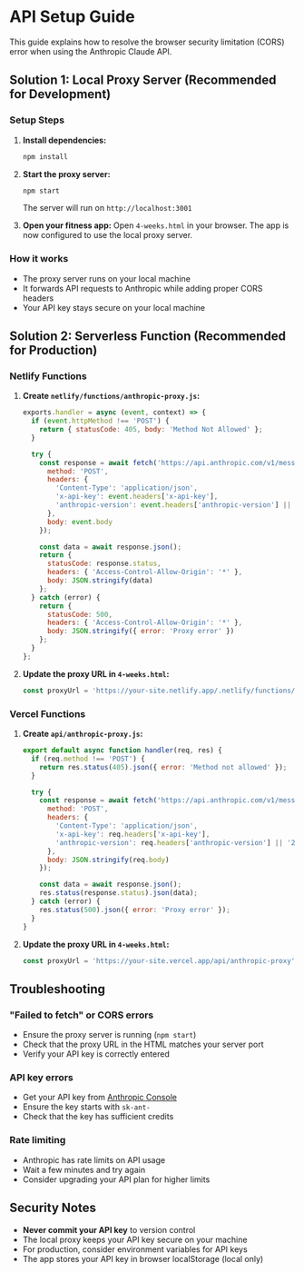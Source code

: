 # API Setup Guide

This guide explains how to resolve the browser security limitation (CORS) error when using the Anthropic Claude API.

## Solution 1: Local Proxy Server (Recommended for Development)

### Setup Steps

1. **Install dependencies:**

   ```bash
   npm install
   ```

2. **Start the proxy server:**

   ```bash
   npm start
   ```

   The server will run on `http://localhost:3001`

3. **Open your fitness app:**
   Open `4-weeks.html` in your browser. The app is now configured to use the local proxy server.

### How it works

- The proxy server runs on your local machine
- It forwards API requests to Anthropic while adding proper CORS headers
- Your API key stays secure on your local machine

## Solution 2: Serverless Function (Recommended for Production)

### Netlify Functions

1. **Create `netlify/functions/anthropic-proxy.js`:**

   ```javascript
   exports.handler = async (event, context) => {
     if (event.httpMethod !== 'POST') {
       return { statusCode: 405, body: 'Method Not Allowed' };
     }

     try {
       const response = await fetch('https://api.anthropic.com/v1/messages', {
         method: 'POST',
         headers: {
           'Content-Type': 'application/json',
           'x-api-key': event.headers['x-api-key'],
           'anthropic-version': event.headers['anthropic-version'] || '2023-06-01'
         },
         body: event.body
       });

       const data = await response.json();
       return {
         statusCode: response.status,
         headers: { 'Access-Control-Allow-Origin': '*' },
         body: JSON.stringify(data)
       };
     } catch (error) {
       return {
         statusCode: 500,
         headers: { 'Access-Control-Allow-Origin': '*' },
         body: JSON.stringify({ error: 'Proxy error' })
       };
     }
   };
   ```

2. **Update the proxy URL in `4-weeks.html`:**

   ```javascript
   const proxyUrl = 'https://your-site.netlify.app/.netlify/functions/anthropic-proxy';
   ```

### Vercel Functions

1. **Create `api/anthropic-proxy.js`:**

   ```javascript
   export default async function handler(req, res) {
     if (req.method !== 'POST') {
       return res.status(405).json({ error: 'Method not allowed' });
     }

     try {
       const response = await fetch('https://api.anthropic.com/v1/messages', {
         method: 'POST',
         headers: {
           'Content-Type': 'application/json',
           'x-api-key': req.headers['x-api-key'],
           'anthropic-version': req.headers['anthropic-version'] || '2023-06-01'
         },
         body: JSON.stringify(req.body)
       });

       const data = await response.json();
       res.status(response.status).json(data);
     } catch (error) {
       res.status(500).json({ error: 'Proxy error' });
     }
   }
   ```

2. **Update the proxy URL in `4-weeks.html`:**

   ```javascript
   const proxyUrl = 'https://your-site.vercel.app/api/anthropic-proxy';
   ```

## Troubleshooting

### "Failed to fetch" or CORS errors

- Ensure the proxy server is running (`npm start`)
- Check that the proxy URL in the HTML matches your server port
- Verify your API key is correctly entered

### API key errors

- Get your API key from [Anthropic Console](https://console.anthropic.com/)
- Ensure the key starts with `sk-ant-`
- Check that the key has sufficient credits

### Rate limiting

- Anthropic has rate limits on API usage
- Wait a few minutes and try again
- Consider upgrading your API plan for higher limits

## Security Notes

- **Never commit your API key** to version control
- The local proxy keeps your API key secure on your machine
- For production, consider environment variables for API keys
- The app stores your API key in browser localStorage (local only)

